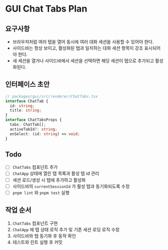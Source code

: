 # GUI Chat Tabs Plan

## 요구사항

- 브라우저처럼 여러 탭을 열어 동시에 여러 대화 세션을 사용할 수 있어야 한다.
- 사이드바는 항상 보이고, 활성화된 탭과 일치하는 대화 세션 항목이 강조 표시되어야 한다.
- 새 세션을 열거나 사이드바에서 세션을 선택하면 해당 세션이 탭으로 추가되고 활성화된다.

## 인터페이스 초안

```ts
// packages/gui/src/renderer/ChatTabs.tsx
interface ChatTab {
  id: string;
  title: string;
}
interface ChatTabsProps {
  tabs: ChatTab[];
  activeTabId?: string;
  onSelect: (id: string) => void;
}
```

## Todo

- [ ] `ChatTabs` 컴포넌트 추가
- [ ] `ChatApp` 상태에 열린 탭 목록과 활성 탭 id 관리
- [ ] 세션 로드/생성 시 탭에 추가하고 활성화
- [ ] 사이드바의 `currentSessionId` 가 활성 탭과 동기화되도록 수정
- [ ] `pnpm lint` 와 `pnpm test` 실행

## 작업 순서

1. `ChatTabs` 컴포넌트 구현
2. `ChatApp` 에 탭 상태 로직 추가 및 기존 세션 로딩 로직 수정
3. 사이드바와 탭 동기화 후 동작 확인
4. 테스트와 린트 실행 후 커밋
